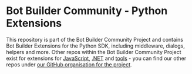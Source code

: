# Bot Builder Community - Python Extensions

This repository is part of the Bot Builder Community Project and contains Bot Builder Extensions for the Python SDK, including middleware, dialogs, helpers and more. Other repos within the Bot Builder Community Project exist for extensions for [JavaScript](https://github.com/BotBuilderCommunity/botbuilder-community-js), [.NET](https://github.com/BotBuilderCommunity/botbuilder-community-dotnet) and [tools](https://github.com/BotBuilderCommunity/botbuilder-community-tools) - you can find our other repos under [our GitHub organisation for the project](https://github.com/BotBuilderCommunity/).  
